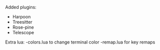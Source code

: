 Added plugins:
- Harpoon
- Treesitter
- Rose-pine
- Telescope

Extra lua:
-colors.lua to change terminal color
-remap.lua for key remaps
